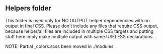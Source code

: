 ## Helpers folder

This folder is used only for NO OUTPUT helper dependencies with no output in final CSS.
Please don't include any files that require CSS output, because helper/all files are 
included in multiple CSS targets and putting stuff here imply make multiple output 
with same USELESS declarations.

NOTE: Partial _colors.scss been moved in ./modules